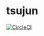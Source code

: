 # tsujun

[![CircleCI](https://circleci.com/gh/matsumana/tsujun.svg?style=shield)](https://circleci.com/gh/matsumana/tsujun)
